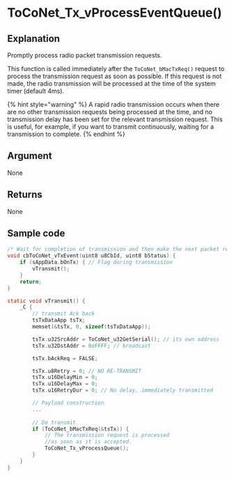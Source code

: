 # ToCoNet_Tx_vProcessEventQueue()

## Explanation

Promptly process radio packet transmission requests.

This function is called immediately after the `ToCoNet_bMacTxReq()` request to process the transmission request as soon as possible. If this request is not made, the radio transmission will be processed at the time of the system timer (default 4ms).

{% hint style="warning" %}
A rapid radio transmission occurs when there are no other transmission requests being processed at the time, and no transmission delay has been set for the relevant transmission request. This is useful, for example, if you want to transmit continuously, waiting for a transmission to complete.
{% endhint %}

## Argument

None

## Returns

None

## Sample code

```c
/* Wait for completion of transmission and then make the next packet request */
void cbToCoNet_vTxEvent(uint8 u8CbId, uint8 bStatus) {
	if (sAppData.bOnTx) { // Flag during transmission
		vTransmit();
	}
	return;
}

static void vTransmit() {
	_C {
		// transmit Ack back
		tsTxDataApp tsTx;
		memset(&tsTx, 0, sizeof(tsTxDataApp));

		tsTx.u32SrcAddr = ToCoNet_u32GetSerial(); // its own address
		tsTx.u32DstAddr = 0xFFFF; // broadcast

		tsTx.bAckReq = FALSE;

		tsTx.u8Retry = 0; // NO RE-TRANSMIT
		tsTx.u16DelayMin = 0;
		tsTx.u16DelayMax = 0;
		tsTx.u16RetryDur = 0; // No delay, immediately transmitted

		// Payload construction
		...
		
		// Do transmit
		if (ToCoNet_bMacTxReq(&tsTx)) {
			// The transmission request is processed 
			//as soon as it is accepted.
			ToCoNet_Tx_vProcessQueue(); 
		}
	}
}
```

